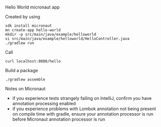 Hello World micronaut app

Created by using

```
sdk install micronaut
mn create-app hello-world
mkdir -p src/main/java/example/helloworld
vi src/main/java/example/helloworld/HelloController.java
./gradlew run
```

Call
```
curl localhost:8080/hello
```

Build a package
```
./gradlew assemble
```

Notes on Micronaut
 - if you experience tests strangely failing on IntelliJ,
    confirm you have annotation processing enabled
 - if you experience problems with Lombok annotation not being
    present on compile time with gradle, ensure your annotation
    processor is run before Micronaut annotation processor is run
